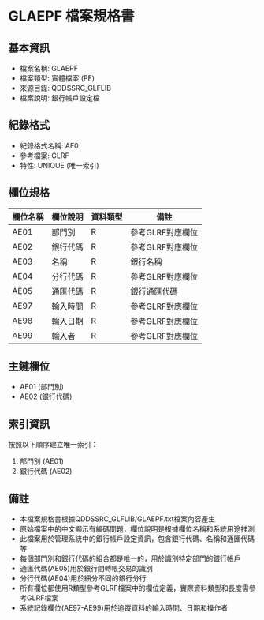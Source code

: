 # GLAEPF 檔案規格書

## 基本資訊
- 檔案名稱: GLAEPF
- 檔案類型: 實體檔案 (PF)
- 來源目錄: QDDSSRC_GLFLIB
- 檔案說明: 銀行帳戶設定檔

## 紀錄格式
- 紀錄格式名稱: AE0
- 參考檔案: GLRF
- 特性: UNIQUE (唯一索引)

## 欄位規格

| 欄位名稱 | 欄位說明 | 資料類型 | 備註 |
|---------|---------|---------|------|
| AE01 | 部門別 | R | 參考GLRF對應欄位 |
| AE02 | 銀行代碼 | R | 參考GLRF對應欄位 |
| AE03 | 名稱 | R | 銀行名稱 |
| AE04 | 分行代碼 | R | 參考GLRF對應欄位 |
| AE05 | 通匯代碼 | R | 銀行通匯代碼 |
| AE97 | 輸入時間 | R | 參考GLRF對應欄位 |
| AE98 | 輸入日期 | R | 參考GLRF對應欄位 |
| AE99 | 輸入者 | R | 參考GLRF對應欄位 |

## 主鍵欄位
- AE01 (部門別)
- AE02 (銀行代碼)

## 索引資訊
按照以下順序建立唯一索引：
1. 部門別 (AE01)
2. 銀行代碼 (AE02)

## 備註
- 本檔案規格書根據QDDSSRC_GLFLIB/GLAEPF.txt檔案內容產生
- 原始檔案中的中文顯示有編碼問題，欄位說明是根據欄位名稱和系統用途推測
- 此檔案用於管理系統中的銀行帳戶設定資訊，包含銀行代碼、名稱和通匯代碼等
- 每個部門別和銀行代碼的組合都是唯一的，用於識別特定部門的銀行帳戶
- 通匯代碼(AE05)用於銀行間轉帳交易的識別
- 分行代碼(AE04)用於細分不同的銀行分行
- 所有欄位都使用R類型參考GLRF檔案中的欄位定義，實際資料類型和長度需參考GLRF檔案
- 系統記錄欄位(AE97-AE99)用於追蹤資料的輸入時間、日期和操作者 